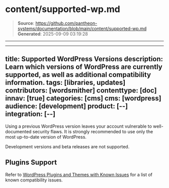 # content/supported-wp.md

> **Source**: https://github.com/pantheon-systems/documentation/blob/main/content/supported-wp.md
> **Generated**: 2025-09-09 03:19:28

---

---
title: Supported WordPress Versions
description: Learn which versions of WordPress are currently supported, as well as additional compatibility information.
tags: [libraries, updates]
contributors: [wordsmither]
contenttype: [doc]
innav: [true]
categories: [cms]
cms: [wordpress]
audience: [development]
product: [--]
integration: [--]
---

<Partial file="outdated-core.md" />

<Alert title="Warning" type="danger" >

Using a previous WordPress version leaves your account vulnerable to well-documented security flaws. It is strongly recommended to use only the most up-to-date version of WordPress.

</Alert>

Development versions and beta releases are not supported.

## Plugins Support

Refer to [WordPress Plugins and Themes with Known Issues](/wordpress-known-issues) for a list of known compatibility issues.